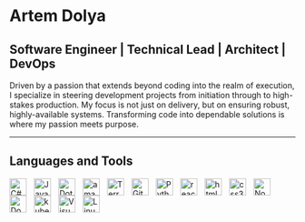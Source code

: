 # Artem Dolya

## Software Engineer | Technical Lead | Architect | DevOps

Driven by a passion that extends beyond coding into the realm of execution, I specialize in steering development projects from initiation through to high-stakes production. My focus is not just on delivery, but on ensuring robust, highly-available systems. Transforming code into dependable solutions is where my passion meets purpose.

---
## Languages and Tools
<img align="left" alt="C#" width="30px" style="padding-right:10px" src="https://cdn.jsdelivr.net/gh/devicons/devicon/icons/csharp/csharp-original.svg"/>
<img align="left" alt="JavaScript" width="30px" style="padding-right:10px" src="https://cdn.jsdelivr.net/gh/devicons/devicon/icons/javascript/javascript-original.svg"/>
<img align="left" alt="DotNetCore" width="30px" style="padding-right:10px" src="https://cdn.jsdelivr.net/gh/devicons/devicon/icons/dotnetcore/dotnetcore-original.svg"/>
<img align="left" alt="amazonwebservices" width="30px" style="padding-right:10px" src="https://cdn.jsdelivr.net/gh/devicons/devicon/icons/amazonwebservices/amazonwebservices-original.svg"/>
<img align="left" alt="Terraform" width="30px" style="padding-right:10px" src="https://cdn.jsdelivr.net/gh/devicons/devicon/icons/terraform/terraform-original.svg"/>
<img align="left" alt="Git" width="30px" style="padding-right:10px" src="https://cdn.jsdelivr.net/gh/devicons/devicon/icons/git/git-original.svg"/>
<img align="left" alt="Python" width="30px" style="padding-right:10px" src="https://cdn.jsdelivr.net/gh/devicons/devicon/icons/python/python-original.svg"/>
<img align="left" alt="react" width="30px" style="padding-right:10px" src="https://cdn.jsdelivr.net/gh/devicons/devicon/icons/react/react-original.svg"/>
<img align="left" alt="html5" width="30px" style="padding-right:10px" src="https://cdn.jsdelivr.net/gh/devicons/devicon/icons/html5/html5-original.svg"/>
<img align="left" alt="css3" width="30px" style="padding-right:10px" src="https://cdn.jsdelivr.net/gh/devicons/devicon/icons/css3/css3-original.svg"/>
<img align="left" alt="NodeJS" width="30px" style="padding-right:10px" src="https://cdn.jsdelivr.net/gh/devicons/devicon/icons/nodejs/nodejs-original.svg"/>
<img align="left" alt="Docker" width="30px" style="padding-right:10px" src="https://cdn.jsdelivr.net/gh/devicons/devicon/icons/docker/docker-original.svg"/>
<img align="left" alt="kubernetes" width="30px" style="padding-right:10px" src="https://cdn.jsdelivr.net/gh/devicons/devicon/icons/kubernetes/kubernetes-plain.svg"/>
<img align="left" alt="Visual Studio Code" width="30px" style="padding-right:10px" src="https://cdn.jsdelivr.net/gh/devicons/devicon/icons/vscode/vscode-original.svg"/>
<!--
<img align="left" alt="DotNet" width="30px" style="padding-right:10px" src="https://cdn.jsdelivr.net/gh/devicons/devicon/icons/dot-net/dot-net-original.svg"/>
<img align="left" alt="TypeScript" width="30px" style="padding-right:10px" src="https://cdn.jsdelivr.net/gh/devicons/devicon/icons/typescript/typescript-original.svg"/>
<img align="left" alt="groovy" width="30px" style="padding-right:10px" src="https://cdn.jsdelivr.net/gh/devicons/devicon/icons/groovy/groovy-original.svg"/>
<img align="left" alt="C#" width="30px" style="padding-right:10px" src="https://cdn.jsdelivr.net/gh/devicons/devicon/icons/java/java-original.svg"/>
<img align="left" alt="ruby" width="30px" style="padding-right:10px" src="https://cdn.jsdelivr.net/gh/devicons/devicon/icons/ruby/ruby-original.svg"/>
<img align="left" alt="cplusplus" width="30px" style="padding-right:10px" src="https://cdn.jsdelivr.net/gh/devicons/devicon/icons/cplusplus/cplusplus-original.svg"/>
<img align="left" alt="dart" width="30px" style="padding-right:10px" src="https://cdn.jsdelivr.net/gh/devicons/devicon/icons/dart/dart-original.svg"/>

<br />

## Frameworks-->

<!--
<img align="left" alt="react" width="30px" style="padding-right:10px" src="https://cdn.jsdelivr.net/gh/devicons/devicon/icons/angularjs/angularjs-original.svg"/>
<img align="left" alt="flutter" width="30px" style="padding-right:10px" src="https://cdn.jsdelivr.net/gh/devicons/devicon/icons/flutter/flutter-original.svg"/>
<img align="left" alt="fastapi" width="30px" style="padding-right:10px" src="https://cdn.jsdelivr.net/gh/devicons/devicon/icons/fastapi/fastapi-original.svg"/>
<br />

## Databases
<img align="left" alt="MSSql" width="30px" style="padding-right:10px" src="https://cdn.jsdelivr.net/gh/devicons/devicon/icons/microsoftsqlserver/microsoftsqlserver-plain.svg"/>
<img align="left" alt="Postgres" width="30px" style="padding-right:10px" src="https://cdn.jsdelivr.net/gh/devicons/devicon/icons/postgresql/postgresql-original.svg"/>
<img align="left" alt="MySql" width="30px" style="padding-right:10px" src="https://cdn.jsdelivr.net/gh/devicons/devicon/icons/mysql/mysql-original.svg"/>
<img align="left" alt="Redis" width="30px" style="padding-right:10px" src="https://cdn.jsdelivr.net/gh/devicons/devicon/icons/redis/redis-original.svg"/>
<br />

## Tools-->


<!--<img align="left" alt="Windows" width="30px" style="padding-right:10px" src="https://cdn.jsdelivr.net/gh/devicons/devicon/icons/windows8/windows8-original.svg"/>-->
<img align="left" alt="Linux" width="30px" style="padding-right:10px" src="https://cdn.jsdelivr.net/gh/devicons/devicon/icons/linux/linux-original.svg"/>
<!--<img align="left" alt="Nginx" width="30px" style="padding-right:10px" src="https://cdn.jsdelivr.net/gh/devicons/devicon/icons/nginx/nginx-original.svg"/>
<img align="left" alt="GitHub" width="30px" style="padding-right:10px" src="https://cdn.jsdelivr.net/gh/devicons/devicon/icons/github/github-original.svg"/>
<img align="left" alt="bitbucket" width="30px" style="padding-right:10px" src="https://cdn.jsdelivr.net/gh/devicons/devicon/icons/bitbucket/bitbucket-original.svg"/>
<img align="left" alt="Nuget" width="30px" style="padding-right:10px" src="https://cdn.jsdelivr.net/gh/devicons/devicon/icons/nuget/nuget-original.svg"/>
<img align="left" alt="npm" width="30px" style="padding-right:10px" src="https://cdn.jsdelivr.net/gh/devicons/devicon/icons/npm/npm-original-wordmark.svg"/>
<img align="left" alt="Prometheus" width="30px" style="padding-right:10px" src="https://cdn.jsdelivr.net/gh/devicons/devicon/icons/prometheus/prometheus-original.svg"/>
<img align="left" alt="confluence" width="30px" style="padding-right:10px" src="https://cdn.jsdelivr.net/gh/devicons/devicon/icons/confluence/confluence-original.svg"/>
<img align="left" alt="jira" width="30px" style="padding-right:10px" src="https://cdn.jsdelivr.net/gh/devicons/devicon/icons/jira/jira-original.svg"/>
<img align="left" alt="jenkins" width="30px" style="padding-right:10px" src="https://cdn.jsdelivr.net/gh/devicons/devicon/icons/jenkins/jenkins-original.svg"/>-->
<!--<img align="left" alt="cucumber" width="30px" style="padding-right:10px" src="https://cdn.jsdelivr.net/gh/devicons/devicon/icons/cucumber/cucumber-plain.svg"/>
<img align="left" alt="grafana" width="30px" style="padding-right:10px" src="https://cdn.jsdelivr.net/gh/devicons/devicon/icons/grafana/grafana-original.svg"/>
<br />

## Clouds-->
<!--<img align="left" alt="npm" width="30px" style="padding-right:10px" src="https://cdn.jsdelivr.net/gh/devicons/devicon/icons/azure/azure-original.svg"/>
<br />-->
<!--
**artdolya/artdolya** is a ✨ _special_ ✨ repository because its `README.md` (this file) appears on your GitHub profile.

Here are some ideas to get you started:

- 🔭 I’m currently working on ...
- 🌱 I’m currently learning ...
- 👯 I’m looking to collaborate on ...
- 🤔 I’m looking for help with ...
- 💬 Ask me about ...
- 📫 How to reach me: ...
- 😄 Pronouns: ...
- ⚡ Fun fact: ...
-->
